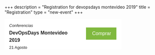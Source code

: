 +++
description = "Registration for devopsdays montevideo 2019"
title = "Registration"
type = "new-event"
+++
<div><div style="background-color:white;padding-bottom:10px;padding: 10px 15px;width:385px;height:100px;box-sizing: border-box;"> <div style='box-sizing:border-box;clear:both;margin-left:-15px;margin-right:-15px;cursor:pointer;'> <div style='box-sizing: border-box;width:210px;float: left;min-height: 1px;padding-left: 15px;padding-right: 15px;position: relative;list-style: none outside none;line-height:24px;'> <div style='box-sizing:border-box;margin-left:-15px;margin-right:-15px;'> <div style='padding-left:15px;width: 100%;'> <span style='font-size:13.33px;font-style:italic;font-weight:normal;height: 20px;font-size: 13.33px;font-family:"Helvetica Neue Regular","Open Sans Regular",sans-serif;color:rgb(34, 34, 34);'> Conferencias </span> </div> </div> <div style='margin-left: -15px;margin-right: -15px;'> <div style='padding-left: 15px;padding-right: 15px;width: 100%;'> <span style='font-weight: bold;font-size: 16px;font-family: "Helvetica Neue Bold","Open Sans Regular",sans-serif;color:rgb(34, 34, 34);'>DevOpsDays Montevideo 2019</span> </div> </div> <div style='margin-left: -15px;margin-right: -15px;'> <div style='padding-left: 15px;padding-right: 15px;width: 100%;'> <span style='font-family: "Helvetica Neue Regular","Open Sans Regular",sans-serif;font-size: 13.33px;color:rgb(34, 34, 34);'>21 Agosto</span> </div> </div> </div> <div style='padding-right: 0px;margin-left: 0;float: right;padding-left: 15px;box-sizing: border-box;padding-right: 12px;'> <div style='margin-left: -15px;margin-right: -15px;font-family: "Helvetica Neue Regular","Open Sans Regular",sans-serif;'> <div style='box-sizing: border-box;margin-top: 15px;width: 100%;float: right; min-height: 1px;padding-left: 15px;padding-right: 15px;position: relative;'> <a href="https://redtickets.uy:443/servlet/com.redtickets2.verevento?1711" style='box-sizing:border-box;float:right;margin-top:3px;background-color:#80b93f;border-color:transparent;color:white;display:block;padding-top:6px;width:100%;font-size:16px;height:40px;margin-right:5px;cursor:pointer;font-weight:normal;line-height:23px;padding: 8px 18px 12px;margin-bottom:0;text-align:center;vertical-align:middle;white-space:nowrap;text-decoration:none;padding-right: 15px;'> Comprar</a> </div> </div> </div> </div> </div></div>